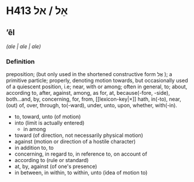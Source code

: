 # H413 אֵל / אל

## ʼêl

_(ale | ale | ale)_

### Definition

preposition; (but only used in the shortened constructive form אֶל ); a primitive particle; properly, denoting motion towards, but occasionally used of a quiescent position, i.e; near, with or among; often in general, to; about, according to, after, against, among, as for, at, because(-fore, -side), both...and, by, concerning, for, from, [[lexicon-key|×]] hath, in(-to), near, (out) of, over, through, to(-ward), under, unto, upon, whether, with(-in).

- to, toward, unto (of motion)
- into (limit is actually entered)
    - in among
- toward (of direction, not necessarily physical motion)
- against (motion or direction of a hostile character)
- in addition to, to
- concerning, in regard to, in reference to, on account of
- according to (rule or standard)
- at, by, against (of one's presence)
- in between, in within, to within, unto (idea of motion to)
